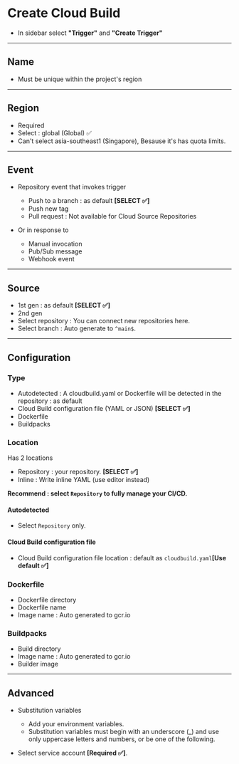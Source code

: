 # Create Cloud Build

- In sidebar select **"Trigger"** and **"Create Trigger"**

----------------------------------------------------------------

## Name

- Must be unique within the project's region

----------------------------------------------------------------

## Region

- Required
- Select : global (Global) ✅
- Can't select asia-southeast1 (Singapore), Besause it's has quota limits.

----------------------------------------------------------------

## Event

- Repository event that invokes trigger

  - Push to a branch : as default **[SELECT ✅]**
  - Push new tag
  - Pull request : Not available for Cloud Source Repositories
- Or in response to
  - Manual invocation
  - Pub/Sub message
  - Webhook event

----------------------------------------------------------------

## Source

- 1st gen : as default **[SELECT ✅]**
- 2nd gen
- Select repository : You can connect new repositories here.
- Select branch : Auto generate to `^main$`.

----------------------------------------------------------------

## Configuration

### Type

- Autodetected : A cloudbuild.yaml or Dockerfile will be detected in the repository : as default
- Cloud Build configuration file (YAML or JSON) **[SELECT ✅]**
- Dockerfile
- Buildpacks

### Location

Has 2 locations

- Repository : your repository. **[SELECT ✅]**
- Inline : Write inline YAML (use editor instead)

**Recommend : select `Repository` to fully manage your CI/CD.**

#### Autodetected

- Select `Repository` only.

#### Cloud Build configuration file

- Cloud Build configuration file location : default as `cloudbuild.yaml`**[Use default ✅]**

### Dockerfile

- Dockerfile directory
- Dockerfile name
- Image name : Auto generated to gcr.io

### Buildpacks

- Build directory
- Image name : Auto generated to gcr.io
- Builder image

----------------------------------------------------------------

## Advanced

- Substitution variables
  - Add your environment variables.
  - Substitution variables must begin with an underscore (_) and use only uppercase letters and numbers, or be one of the following.

- Select service account **[Required ✅]**.
